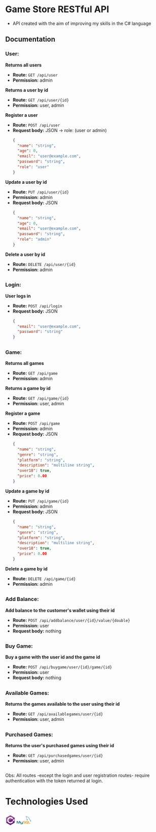 # Game Store RESTful API

- API created with the aim of improving my skills in the C# language

###
## Documentation

### User:
**Returns all users**
- **Route:** `GET /api​/user`
- **Permission:** admin

**Returns a user by id**
- **Route:** `GET /api​/user​/{id}`
- **Permission:** user, admin

**Register a user**
- **Route:** `POST ​/api​/user`
- **Request body:** JSON -> role: (user or admin)
  ```json
  {
    "name": "string",
    "age": 0,
    "email": "user@example.com",
    "password": "string",
    "role": "user"
  }
  ```
  
**Update a user by id**
- **Route:** `PUT /api​/user​/{id}`
- **Permission:** admin
- **Request body:** JSON
  ```json
  {
    "name": "string",
    "age": 0,
    "email": "user@example.com",
    "password": "string",
    "role": "admin"
  }
  ```

**Delete a user by id**
- **Route:** `DELETE /api​/user​/{id}`
- **Permission:** admin

##
### Login:
**User logs in**
- **Route:** `POST ​/api/login`
- **Request body:** JSON
  ```json
  {
    "email": "user@example.com",
    "password": "string"
  }
  ```

##
### Game:
**Returns all games**
- **Route:** `GET /api​/game`
- **Permission:** admin

**Returns a game by id**
- **Route:** `GET /api​/game​/{id}`
- **Permission:** user, admin

**Register a game**
- **Route:** `POST ​/api​/game`
- **Permission:** admin
- **Request body:** JSON
  ```json
  {
    "name": "string",
    "genre": "string",
    "platform": "string",
    "description": "multiline string",
    "over18": true,
    "price": 0.00
  }
  ```
  
**Update a game by id**
- **Route:** `PUT /api​/game​/{id}`
- **Permission:** admin
- **Request body:** JSON
  ```json
  {
    "name": "string",
    "genre": "string",
    "platform": "string",
    "description": "multiline string",
    "over18": true,
    "price": 0.00
  }
  ```

**Delete a game by id**
- **Route:** `DELETE /api​/game​/{id}`
- **Permission:** admin

##
### Add Balance:
**Add balance to the customer's wallet using their id**
- **Route:** `POST /api​/addbalance​/user​/{id}​/value​/{double}`
- **Permission:** user
- **Request body:** nothing

##
### Buy Game:
**Buy a game with the user id and the game id**
- **Route:** `POST ​/api​/buygame​/user​/{id}​/game​/{id}`
- **Permission:** user
- **Request body:** nothing

##
### Available Games:
**Returns the games available to the user using their id**
- **Route:** `GET /api​/availablegames​/user​/{id}`
- **Permission:** user, admin

##
### Purchased Games:
**Returns the user's purchased games using their id**
- **Route:** `GET /api​/purchasedgames​/user​/{id}`
- **Permission:** user, admin

##
Obs: All routes -except the login and user registration routes- require authentication with the token returned at login.

# Technologies Used
<div style="display: inline_block">
  <img align="center" alt="C#" height="32" width="32" src="https://raw.githubusercontent.com/devicons/devicon/master/icons/csharp/csharp-original.svg">
  <img align="center" alt="MySQL" height="48" width="46" src="https://raw.githubusercontent.com/devicons/devicon/master/icons/mysql/mysql-original-wordmark.svg">
</div>
